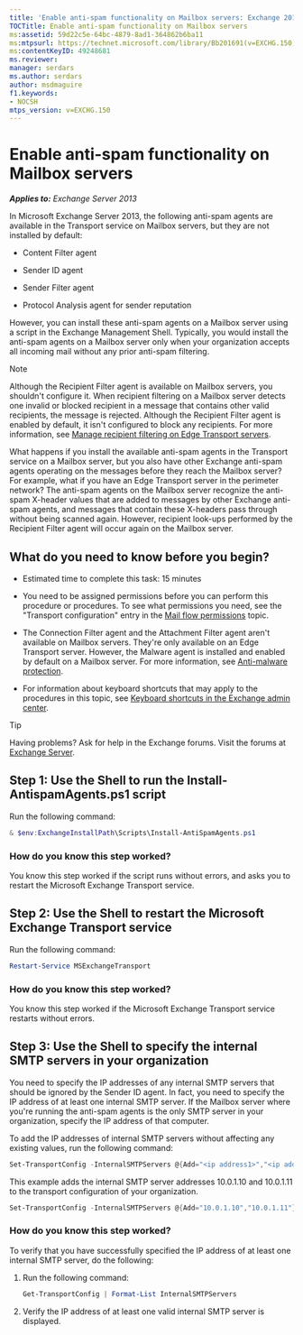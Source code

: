 ```yaml
---
title: 'Enable anti-spam functionality on Mailbox servers: Exchange 2013 Help'
TOCTitle: Enable anti-spam functionality on Mailbox servers
ms:assetid: 59d22c5e-64bc-4879-8ad1-364862b6ba11
ms:mtpsurl: https://technet.microsoft.com/library/Bb201691(v=EXCHG.150)
ms:contentKeyID: 49248681
ms.reviewer: 
manager: serdars
ms.author: serdars
author: msdmaguire
f1.keywords:
- NOCSH
mtps_version: v=EXCHG.150
---
```


# Enable anti-spam functionality on Mailbox servers

_**Applies to:** Exchange Server 2013_

In Microsoft Exchange Server 2013, the following anti-spam agents are available in the Transport service on Mailbox servers, but they are not installed by default:

- Content Filter agent

- Sender ID agent

- Sender Filter agent

- Protocol Analysis agent for sender reputation

However, you can install these anti-spam agents on a Mailbox server using a script in the Exchange Management Shell. Typically, you would install the anti-spam agents on a Mailbox server only when your organization accepts all incoming mail without any prior anti-spam filtering.

> [!NOTE]
> Although the Recipient Filter agent is available on Mailbox servers, you shouldn't configure it. When recipient filtering on a Mailbox server detects one invalid or blocked recipient in a message that contains other valid recipients, the message is rejected. Although the Recipient Filter agent is enabled by default, it isn't configured to block any recipients. For more information, see <A href="manage-recipient-filtering-on-edge-transport-servers-exchange-2013-help.md">Manage recipient filtering on Edge Transport servers</A>.

What happens if you install the available anti-spam agents in the Transport service on a Mailbox server, but you also have other Exchange anti-spam agents operating on the messages before they reach the Mailbox server? For example, what if you have an Edge Transport server in the perimeter network? The anti-spam agents on the Mailbox server recognize the anti-spam X-header values that are added to messages by other Exchange anti-spam agents, and messages that contain these X-headers pass through without being scanned again. However, recipient look-ups performed by the Recipient Filter agent will occur again on the Mailbox server.

## What do you need to know before you begin?

- Estimated time to complete this task: 15 minutes

- You need to be assigned permissions before you can perform this procedure or procedures. To see what permissions you need, see the "Transport configuration" entry in the [Mail flow permissions](mail-flow-permissions-exchange-2013-help.md) topic.

- The Connection Filter agent and the Attachment Filter agent aren't available on Mailbox servers. They're only available on an Edge Transport server. However, the Malware agent is installed and enabled by default on a Mailbox server. For more information, see [Anti-malware protection](anti-malware-protection-exchange-2013-help.md).

- For information about keyboard shortcuts that may apply to the procedures in this topic, see [Keyboard shortcuts in the Exchange admin center](keyboard-shortcuts-in-the-exchange-admin-center-2013-help.md).

> [!TIP]
> Having problems? Ask for help in the Exchange forums. Visit the forums at [Exchange Server](https://social.technet.microsoft.com/forums/office/home?category=exchangeserver).

## Step 1: Use the Shell to run the Install-AntispamAgents.ps1 script

Run the following command:

```powershell
& $env:ExchangeInstallPath\Scripts\Install-AntiSpamAgents.ps1
```

### How do you know this step worked?

You know this step worked if the script runs without errors, and asks you to restart the Microsoft Exchange Transport service.

## Step 2: Use the Shell to restart the Microsoft Exchange Transport service

Run the following command:

```powershell
Restart-Service MSExchangeTransport
```

### How do you know this step worked?

You know this step worked if the Microsoft Exchange Transport service restarts without errors.

## Step 3: Use the Shell to specify the internal SMTP servers in your organization

You need to specify the IP addresses of any internal SMTP servers that should be ignored by the Sender ID agent. In fact, you need to specify the IP address of at least one internal SMTP server. If the Mailbox server where you're running the anti-spam agents is the only SMTP server in your organization, specify the IP address of that computer.

To add the IP addresses of internal SMTP servers without affecting any existing values, run the following command:

```powershell
Set-TransportConfig -InternalSMTPServers @{Add="<ip address1>","<ip address2>"...}
```

This example adds the internal SMTP server addresses 10.0.1.10 and 10.0.1.11 to the transport configuration of your organization.

```powershell
Set-TransportConfig -InternalSMTPServers @{Add="10.0.1.10","10.0.1.11"}
```

### How do you know this step worked?

To verify that you have successfully specified the IP address of at least one internal SMTP server, do the following:

1. Run the following command:

    ```powershell
    Get-TransportConfig | Format-List InternalSMTPServers
    ```

2. Verify the IP address of at least one valid internal SMTP server is displayed.

